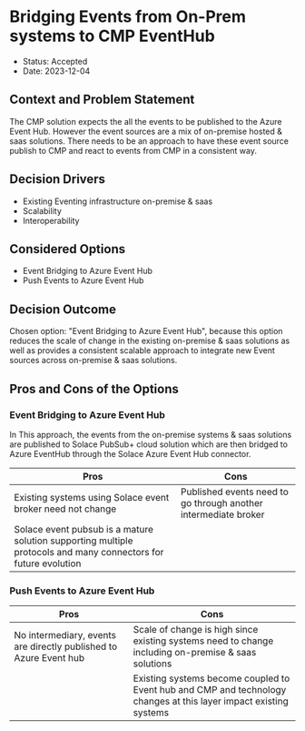 # Bridging Events from On-Prem systems to CMP EventHub

* Status: Accepted
* Date: 2023-12-04 


## Context and Problem Statement

The CMP solution expects the all the events to be published to the Azure Event Hub. However the event sources are a mix of on-premise hosted & saas solutions. There needs to be an approach to have these event source publish to CMP and react to events from CMP in a consistent way.

## Decision Drivers <!-- optional -->

* Existing Eventing infrastructure on-premise & saas
* Scalability
* Interoperability

## Considered Options

* Event Bridging to Azure Event Hub
* Push Events to Azure Event Hub 

## Decision Outcome

Chosen option: "Event Bridging to Azure Event Hub", because this option reduces the scale of change in the existing on-premise & saas solutions as well as provides a consistent scalable approach to integrate new Event sources across on-premise & saas solutions.


## Pros and Cons of the Options <!-- optional -->

### Event Bridging to Azure Event Hub

In This approach, the events from the on-premise systems & saas solutions are published to Solace PubSub+ cloud solution which are then bridged to Azure EventHub through the Solace Azure Event Hub connector. 

| Pros | Cons |
|---|---|
| Existing systems using Solace event broker need not change | Published events need to go through another intermediate broker |
| Solace event pubsub is a mature solution supporting multiple protocols and many connectors for future evolution||

### Push Events to Azure Event Hub

| Pros | Cons |
|---|---|
| No intermediary, events are directly published to Azure Event hub| Scale of change is high since existing systems need to change including on-premise & saas solutions |
||Existing systems become coupled to Event hub and CMP and technology changes at this layer impact existing systems|


